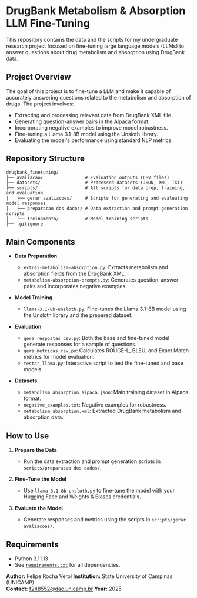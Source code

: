 # DrugBank Metabolism & Absorption LLM Fine-Tuning

This repository contains the data and the scripts for my undergraduate research project focused on fine-tuning large language models (LLMs) to answer questions about drug metabolism and absorption using DrugBank data.

## Project Overview

The goal of this project is to fine-tune a LLM and make it capable of accurately answering questions related to the metabolism and absorption of drugs. The project involves:

- Extracting and processing relevant data from DrugBank XML file.
- Generating question-answer pairs in the Alpaca format.
- Incorporating negative examples to improve model robustness.
- Fine-tuning a Llama 3.1-8B model using the Unsloth library.
- Evaluating the model's performance using standard NLP metrics.

## Repository Structure

```
drugbank_finetuning/
├── avaliacao/                # Evaluation outputs (CSV files)
├── datasets/                 # Processed datasets (JSON, XML, TXT)
├── scripts/                  # All scripts for data prep, training, and evaluation
│   ├── gerar avaliacoes/     # Scripts for generating and evaluating model responses
│   ├── preparacao dos dados/ # Data extraction and prompt generation scripts
│   └── treinamento/          # Model training scripts
├── .gitignore
```

## Main Components

- **Data Preparation**
  - `extrai-metabolism-absorption.py`: Extracts metabolism and absorption fields from the DrugBank XML.
  - `metabolism-absorption-prompts.py`: Generates question-answer pairs and incorporates negative examples.

- **Model Training**
  - `llama-3.1-8b-unsloth.py`: Fine-tunes the Llama 3.1-8B model using the Unsloth library and the prepared dataset.

- **Evaluation**
  - `gera_respostas_csv.py`: Both the base and fine-tuned model generate responses for a sample of questions.
  - `gera_metricas_csv.py`: Calculates ROUGE-L, BLEU, and Exact Match metrics for model evaluation.
  - `testar_llama.py`: Interactive script to test the fine-tuned and base models.

- **Datasets**
  - `metabolism_absorption_alpaca.json`: Main training dataset in Alpaca format.
  - `negative_examples.txt`: Negative examples for robustness.
  - `metabolism_absorption.xml`: Extracted DrugBank metabolism and absorption data.

## How to Use

1. **Prepare the Data**
   - Run the data extraction and prompt generation scripts in `scripts/preparacao dos dados/`.

2. **Fine-Tune the Model**
   - Use `llama-3.1-8b-unsloth.py` to fine-tune the model with your Hugging Face and Weights & Biases credentials.

3. **Evaluate the Model**
   - Generate responses and metrics using the scripts in `scripts/gerar avaliacoes/`.

## Requirements

- Python 3.11.13
- See [`requirements.txt`](scripts/requirements.txt) for all dependencies.


**Author:** Felipe Rocha Verol 
**Institution:** State University of Campinas (UNICAMP)  
**Contact:** f248552@dac.unicamp.br
**Year:** 2025